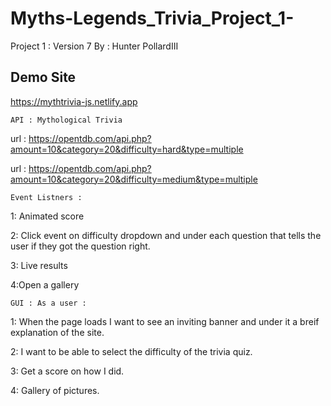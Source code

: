 # Myths-Legends_Trivia_Project_1-

Project 1 : Version 7
    By : Hunter PollardIII
## Demo Site
https://mythtrivia-js.netlify.app

    API : Mythological Trivia

url : https://opentdb.com/api.php?amount=10&category=20&difficulty=hard&type=multiple

url : https://opentdb.com/api.php?amount=10&category=20&difficulty=medium&type=multiple

    Event Listners :

1: Animated score

2: Click event on difficulty dropdown and under each question that tells the user if they got the question right.

3: Live results

4:Open a gallery

    GUI : As a user : 

1: When the page loads I want to see an inviting banner and under it a breif explanation of the site.

2: I want to be able to select the difficulty of the trivia quiz. 

3: Get a score on how I did.  

4: Gallery of pictures.

